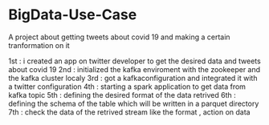 # BigData-Use-Case
A project about getting tweets about covid 19 and making a certain tranformation on it


1st : i created an app on twitter developer to get the desired data and tweets about covid 19
2nd : initialized the kafka enviroment with the zookeeper and the kafka cluster localy
3rd : got a kafkaconfiguration and integrated it with a twitter configuration 
4th : starting a spark application to get data from kafka topic 
5th : defining the desired format of the data retrived 
6th : defining the schema of the table which will be written in a parquet directory
7th : check the data of the retrived stream like the format , action on data 

